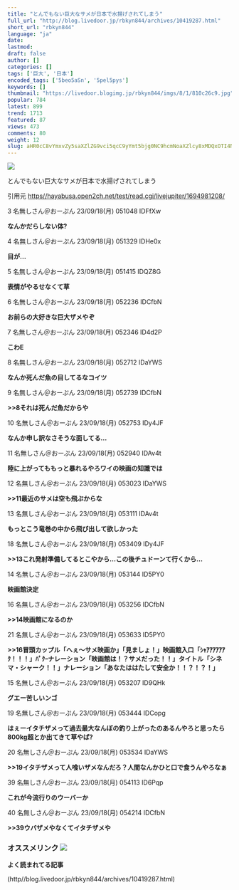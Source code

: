 ```yaml
---
title: "とんでもない巨大なサメが日本で水揚げされてしまう"
full_url: "http://blog.livedoor.jp/rbkyn844/archives/10419287.html"
short_url: "rbkyn844"
language: "ja"
date: 
lastmod: 
draft: false
author: []
categories: []
tags: ['巨大', '日本']
encoded_tags: ['5beo5aSn', '5pel5pys']
keywords: []
thumbnail: "https://livedoor.blogimg.jp/rbkyn844/imgs/8/1/810c26c9.jpg"
popular: 784
latest: 899
trend: 1713
featured: 87
views: 473
comments: 80
weight: 12
slug: aHR0cC8vYmxvZy5saXZlZG9vci5qcC9yYmt5bjg0NC9hcmNoaXZlcy8xMDQxOTI4Ny5odG1s
---
```


![](https://livedoor.blogimg.jp/rbkyn844/imgs/8/1/810c26c9.jpg)

<div><p>とんでもない巨大なサメが日本で水揚げされてしまう</p><p>引用元 <a title='' target='_blank' href='https//hayabusa.open2ch.net/test/read.cgi/livejupiter/1694981208/'>https//hayabusa.open2ch.net/test/read.cgi/livejupiter/1694981208/ </a> </p> <p class='res1'>3 名無しさん＠おーぷん 23/09/18(月) 051048 IDFfXw </p> <p class='res2'><b> なんかだらしない体? </b></p> <p class='res1'>4 名無しさん＠おーぷん 23/09/18(月) 051329 IDHe0x </p> <p class='res2'><b> 目が… </b></p> <p class='res1'>5 名無しさん＠おーぷん 23/09/18(月) 051415 IDQZ8G </p> <p class='res2'><b> 表情がやるせなくて草 </b></p> <p class='res1'>6 名無しさん＠おーぷん 23/09/18(月) 052236 IDCfbN </p> <p class='res2'><b> お前らの大好きな巨大ザメやぞ </b></p> <p class='res1'>7 名無しさん＠おーぷん 23/09/18(月) 052346 ID4d2P </p> <p class='res2'><b> こわE </b></p> <p class='res1'>8 名無しさん＠おーぷん 23/09/18(月) 052712 IDaYWS </p> <p class='res2'><b> なんか死んだ魚の目してるなコイツ </b></p> <p class='res1'>9 名無しさん＠おーぷん 23/09/18(月) 052739 IDCfbN </p> <p class='res2'><b> >>8それは死んだ魚だからや </b></p> <p class='no-pc'></p> <p class='res1'>10 名無しさん＠おーぷん 23/09/18(月) 052753 IDy4JF </p> <p class='res2'><b> なんか申し訳なさそうな面してる… </b></p> <p class='res1'>11 名無しさん＠おーぷん 23/09/18(月) 052940 IDAv4t </p> <p class='res2'><b> 陸に上がってももっと暴れるやろワイの映画の知識では </b></p> <p class='res1'>12 名無しさん＠おーぷん 23/09/18(月) 053023 IDaYWS </p> <p class='res2'><b> >>11最近のサメは空も飛ぶからな </b></p> <p class='res1'>13 名無しさん＠おーぷん 23/09/18(月) 053111 IDAv4t </p> <p class='res2'><b> もっとこう竜巻の中から飛び出して欲しかった </b></p> <p class='res1'>18 名無しさん＠おーぷん 23/09/18(月) 053409 IDy4JF </p> <p class='res2'><b> >>13これ発射準備してるとこやから…この後チュドーンて行くから… </b></p> <p class='res1'>14 名無しさん＠おーぷん 23/09/18(月) 053144 ID5PY0 </p> <p class='res2'><b> 映画館決定 </b></p> <p class='res1'>16 名無しさん＠おーぷん 23/09/18(月) 053256 IDCfbN </p> <p class='res2'><b> >>14映画館になるのか </b></p> <p class='res1'>21 名無しさん＠おーぷん 23/09/18(月) 053633 ID5PY0 </p> <p class='res2'><b> >>16冒頭カップル「へぇ～サメ映画か」「見ましょ！」映画館入口「ｼｬｱｱｱｱｱｱｸ！！！」ﾊﾟｸｰナレーション「映画館は！？サメだった！！」タイトル「シネマ・シャーク！！」ナレーション「あなたははたして安全か！！？！？！」 </b></p> <p class='res1'>15 名無しさん＠おーぷん 23/09/18(月) 053207 ID9QHk </p> <p class='res2'><b> グエー苦しいンゴ </b></p> <p class='res1'>19 名無しさん＠おーぷん 23/09/18(月) 053444 IDCopg </p> <p class='res2'><b> はぇーイタチザメって過去最大なんぼの釣り上がったのあるんやろと思ったら800kg超とか出てきて草やば? </b></p> <p class='res1'>20 名無しさん＠おーぷん 23/09/18(月) 053534 IDaYWS </p> <p class='res2'><b> >>19イタチザメって人喰いザメなんだろ？人間なんかひと口で食うんやろなぁ </b></p> <p class='res1'>39 名無しさん＠おーぷん 23/09/18(月) 054113 ID6Pqp </p> <p class='res2'><b> これが今流行りのウーバーか </b></p> <p class='res1'>40 名無しさん＠おーぷん 23/09/18(月) 054214 IDCfbN </p> <p class='res2'><b> >>39ウバザメやなくてイタチザメや </b></p> <p id='5077e33f033c4e934bb013c7c4eb8bbd'> </p> <p class='no-pc'></p> <h3 class='linkh'>オススメリンク <img src='http//blog.livedoor.jp/rbkyn844/ftp/fusagikom-fikergh.png'></h3> <p class='link2'> </p> <p class='no-pc'></p> <p class='no-pc'><p><b>よく読まれてる記事</b></p></p> </div>

(http//blog.livedoor.jp/rbkyn844/archives/10419287.html)
